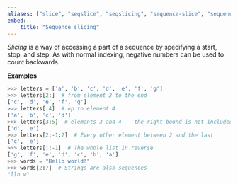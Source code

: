 ```yaml
---
aliases: ["slice", "seqslice", "seqslicing", "sequence-slice", "sequence-slicing"]
embed:
    title: "Sequence slicing"
---
```

*Slicing* is a way of accessing a part of a sequence by specifying a start, stop, and step. As with normal indexing, negative numbers can be used to count backwards.

**Examples**
```py
>>> letters = ['a', 'b', 'c', 'd', 'e', 'f', 'g']
>>> letters[2:]  # from element 2 to the end
['c', 'd', 'e', 'f', 'g']
>>> letters[:4]  # up to element 4
['a', 'b', 'c', 'd']
>>> letters[3:5]  # elements 3 and 4 -- the right bound is not included
['d', 'e']
>>> letters[2:-1:2]  # Every other element between 2 and the last
['c', 'e']
>>> letters[::-1]  # The whole list in reverse
['g', 'f', 'e', 'd', 'c', 'b', 'a']
>>> words = "Hello world!"
>>> words[2:7]  # Strings are also sequences
"llo w"
```
